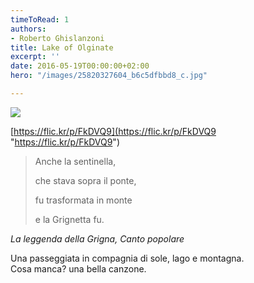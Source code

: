 ```yaml
---
timeToRead: 1
authors:
- Roberto Ghislanzoni
title: Lake of Olginate
excerpt: ''
date: 2016-05-19T00:00:00+02:00
hero: "/images/25820327604_b6c5dfbbd8_c.jpg"

---
```

![](/images/25820327604_b6c5dfbbd8_c.jpg)

[https://flic.kr/p/FkDVQ9](https://flic.kr/p/FkDVQ9 "https://flic.kr/p/FkDVQ9")

> Anche la sentinella,
>
> che stava sopra il ponte,
>
> fu trasformata in monte
>
> e la Grignetta fu.

_La leggenda della Grigna, Canto popolare_

Una passeggiata in compagnia di sole, lago e montagna.  
Cosa manca? una bella canzone.